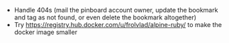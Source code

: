 * Handle 404s (mail the pinboard account owner, update the bookmark and tag as not found, or even delete the bookmark altogether)
* Try https://registry.hub.docker.com/u/frolvlad/alpine-ruby/ to make the docker image smaller
